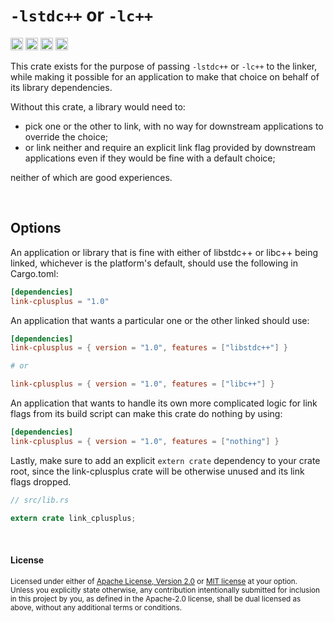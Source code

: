 `-lstdc++` or `-lc++`
=====================

[<img alt="github" src="https://img.shields.io/badge/github-dtolnay/link--cplusplus-8da0cb?style=for-the-badge&labelColor=555555&logo=github" height="20">](https://github.com/dtolnay/link-cplusplus)
[<img alt="crates.io" src="https://img.shields.io/crates/v/link-cplusplus.svg?style=for-the-badge&color=fc8d62&logo=rust" height="20">](https://crates.io/crates/link-cplusplus)
[<img alt="docs.rs" src="https://img.shields.io/badge/docs.rs-link--cplusplus-66c2a5?style=for-the-badge&labelColor=555555&logo=docs.rs" height="20">](https://docs.rs/link-cplusplus)
[<img alt="build status" src="https://img.shields.io/github/workflow/status/dtolnay/link-cplusplus/CI/master?style=for-the-badge" height="20">](https://github.com/dtolnay/link-cplusplus/actions?query=branch%3Amaster)

This crate exists for the purpose of passing `-lstdc++` or `-lc++` to the
linker, while making it possible for an application to make that choice on
behalf of its library dependencies.

Without this crate, a library would need to:

- pick one or the other to link, with no way for downstream applications to
  override the choice;
- or link neither and require an explicit link flag provided by downstream
  applications even if they would be fine with a default choice;

neither of which are good experiences.

<br>

## Options

An application or library that is fine with either of libstdc++ or libc++ being
linked, whichever is the platform's default, should use the following in
Cargo.toml:

```toml
[dependencies]
link-cplusplus = "1.0"
```

An application that wants a particular one or the other linked should use:

```toml
[dependencies]
link-cplusplus = { version = "1.0", features = ["libstdc++"] }

# or

link-cplusplus = { version = "1.0", features = ["libc++"] }
```

An application that wants to handle its own more complicated logic for link
flags from its build script can make this crate do nothing by using:

```toml
[dependencies]
link-cplusplus = { version = "1.0", features = ["nothing"] }
```

Lastly, make sure to add an explicit `extern crate` dependency to your crate
root, since the link-cplusplus crate will be otherwise unused and its link flags
dropped.

```rust
// src/lib.rs

extern crate link_cplusplus;
```

<br>

#### License

<sup>
Licensed under either of <a href="LICENSE-APACHE">Apache License, Version
2.0</a> or <a href="LICENSE-MIT">MIT license</a> at your option.
</sup>

<br>

<sub>
Unless you explicitly state otherwise, any contribution intentionally submitted
for inclusion in this project by you, as defined in the Apache-2.0 license,
shall be dual licensed as above, without any additional terms or conditions.
</sub>
